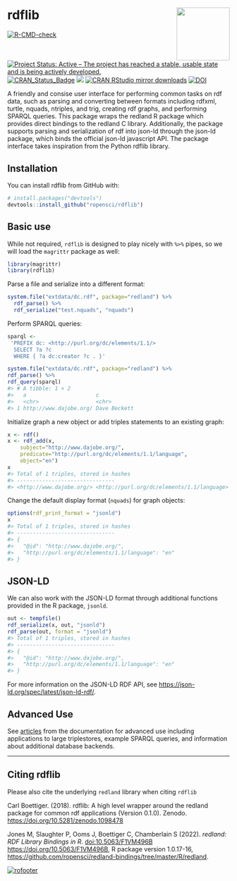 
# rdflib <img src="man/figures/logo.svg" align="right" alt="" width="120" />

<!-- badges: start -->
[![R-CMD-check](https://github.com/ropensci/rdflib/workflows/R-CMD-check/badge.svg)](https://github.com/ropensci/rdflib/actions)
[![Project Status: Active – The project has reached a stable, usable
state and is being actively
developed.](http://www.repostatus.org/badges/latest/active.svg)](https://www.repostatus.org/)
[![CRAN_Status_Badge](http://www.r-pkg.org/badges/version/rdflib)](https://cran.r-project.org/package=rdflib)
[![](http://badges.ropensci.org/169_status.svg)](https://github.com/ropensci/software-review/issues/169)
[![CRAN RStudio mirror
downloads](http://cranlogs.r-pkg.org/badges/rdflib)](https://CRAN.R-project.org/package=rdflib)
[![DOI](https://zenodo.org/badge/100521776.svg)](https://zenodo.org/badge/latestdoi/100521776)
<!-- badges: end -->

<!-- README.md is generated from README.Rmd. Please edit that file -->

A friendly and consise user interface for performing common tasks on rdf
data, such as parsing and converting between formats including rdfxml,
turtle, nquads, ntriples, and trig, creating rdf graphs, and performing
SPARQL queries. This package wraps the redland R package which provides
direct bindings to the redland C library. Additionally, the package
supports parsing and serialization of rdf into json-ld through the
json-ld package, which binds the official json-ld javascript API. The
package interface takes inspiration from the Python rdflib library.

## Installation

You can install rdflib from GitHub with:

``` r
# install.packages("devtools")
devtools::install_github("ropensci/rdflib")
```

## Basic use

While not required, `rdflib` is designed to play nicely with `%>%`
pipes, so we will load the `magrittr` package as well:

``` r
library(magrittr)
library(rdflib)
```

Parse a file and serialize into a different format:

``` r
system.file("extdata/dc.rdf", package="redland") %>%
  rdf_parse() %>%
  rdf_serialize("test.nquads", "nquads")
```

Perform SPARQL queries:

``` r
sparql <-
 'PREFIX dc: <http://purl.org/dc/elements/1.1/>
  SELECT ?a ?c
  WHERE { ?a dc:creator ?c . }'

system.file("extdata/dc.rdf", package="redland") %>%
rdf_parse() %>%
rdf_query(sparql)
#> # A tibble: 1 × 2
#>   a                      c           
#>   <chr>                  <chr>       
#> 1 http://www.dajobe.org/ Dave Beckett
```

Initialize graph a new object or add triples statements to an existing
graph:

``` r
x <- rdf()
x <- rdf_add(x, 
    subject="http://www.dajobe.org/",
    predicate="http://purl.org/dc/elements/1.1/language",
    object="en")
x
#> Total of 1 triples, stored in hashes
#> -------------------------------
#> <http://www.dajobe.org/> <http://purl.org/dc/elements/1.1/language> "en" .
```

Change the default display format (`nquads`) for graph objects:

``` r
options(rdf_print_format = "jsonld")
x
#> Total of 1 triples, stored in hashes
#> -------------------------------
#> {
#>   "@id": "http://www.dajobe.org/",
#>   "http://purl.org/dc/elements/1.1/language": "en"
#> }
```

## JSON-LD

We can also work with the JSON-LD format through additional functions
provided in the R package, `jsonld`.

``` r
out <- tempfile()
rdf_serialize(x, out, "jsonld")
rdf_parse(out, format = "jsonld")
#> Total of 1 triples, stored in hashes
#> -------------------------------
#> {
#>   "@id": "http://www.dajobe.org/",
#>   "http://purl.org/dc/elements/1.1/language": "en"
#> }
```

For more information on the JSON-LD RDF API, see
<https://json-ld.org/spec/latest/json-ld-rdf/>.

## Advanced Use

See [articles](https://docs.ropensci.org/rdflib/articles/) from the
documentation for advanced use including applications to large
triplestores, example SPARQL queries, and information about additional
database backends.

------------------------------------------------------------------------

## Citing rdflib

Please also cite the underlying `redland` library when citing `rdflib`

Carl Boettiger. (2018). rdflib: A high level wrapper around the redland
package for common rdf applications (Version 0.1.0). Zenodo.
<https://doi.org/10.5281/zenodo.1098478>

Jones M, Slaughter P, Ooms J, Boettiger C, Chamberlain S (2022).
*redland: RDF Library Bindings in R*. <doi:10.5063/F1VM496B>
<https://doi.org/10.5063/F1VM496B>, R package version 1.0.17-16,
<https://github.com/ropensci/redland-bindings/tree/master/R/redland>.

[![rofooter](https://ropensci.org//public_images/github_footer.png)](https://ropensci.org/)
